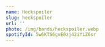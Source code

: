```yaml
---
name: Heckspoiler
slug: heckspoiler
url: ''
photo: /img/bands/heckspoiler.webp
spotifyId: 5w6KTS6gvE0zj42iYiZ6sr
---
```

